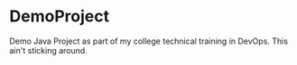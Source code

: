 # DemoProject
Demo Java Project as part of my college technical training in DevOps.
This ain't sticking around.
